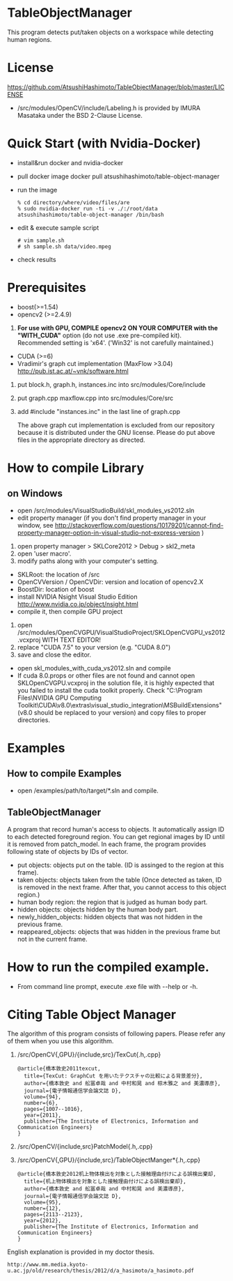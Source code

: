 # TableObjectManager
This program detects put/taken objects on a workspace while detecting human regions.

# License

https://github.com/AtsushiHashimoto/TableObjectManager/blob/master/LICENSE

- /src/modules/OpenCV/include/Labeling.h is provided by IMURA Masataka under the BSD 2-Clause License.
# Quick Start (with Nvidia-Docker)
- install&run docker and nvidia-docker
- pull docker image
    docker pull atsushihashimoto/table-object-manager
- run the image
    ```
    % cd directory/where/video/files/are
    % sudo nvidia-docker run -ti -v ./:/root/data atsushihashimoto/table-object-manager /bin/bash
    ```

- edit & execute sample script
    ```
    # vim sample.sh
    # sh sample.sh data/video.mpeg
    ```
- check results

# Prerequisites
- boost(>=1.54)
- opencv2 (>=2.4.9)
 1. **For use with GPU, COMPILE opencv2 ON YOUR COMPUTER with the "WITH_CUDA"** option (do not use .exe pre-compiled kit). Recommended setting is 'x64'. ('Win32' is not carefully maintained.) 
- CUDA (>=6)
- Vradimir's graph cut implementation (MaxFlow >3.04) http://pub.ist.ac.at/~vnk/software.html
 1. put block.h, graph.h, instances.inc into src/modules/Core/include
 2. put graph.cpp maxflow.cpp into src/modules/Core/src
 3. add #include "instances.inc" in the last line of graph.cpp
 
    The above graph cut implementation is excluded from our repository because it is distributed under the GNU license.
    Please do put above files in the appropriate directory as directed.

# How to compile Library
## on Windows
- open /src/modules/VisualStudioBuild/skl_modules_vs2012.sln
- edit property manager (if you don't find property manager in your window, see http://stackoverflow.com/questions/10179201/cannot-find-property-manager-option-in-visual-studio-not-express-version )
 1. open property manager > SKLCore2012 > Debug > skl2_meta
 2. open 'user macro'.
 3. modify paths along with your computer's setting.
  - SKLRoot: the location of /src
  - OpenCVVersion / OpenCVDir: version and location of opencv2.X
  - BoostDir: location of boost
- install NVIDIA Nsight Visual Studio Edition
 http://www.nvidia.co.jp/object/nsight.html 
- compile it, then compile GPU project
 1. open /src/modules/OpenCVGPU/VisualStudioProject/SKLOpenCVGPU_vs2012.vcxproj WITH TEXT EDITOR! 
 2. replace "CUDA 7.5" to your version (e.g. "CUDA 8.0")
 3. save and close the editor.
- open skl_modules_with_cuda_vs2012.sln and compile
 - If cuda 8.0.props or other files are not found and cannot open SKLOpenCVGPU.vcxproj in the solution file, it is highly expected that you failed to install the cuda toolkit properly. Check "C:\Program Files\NVIDIA GPU Computing Toolkit\CUDA\v8.0\extras\visual_studio_integration\MSBuildExtensions" (v8.0 should be replaced to your version) and copy files to proper directories.

# Examples
## How to compile Examples
- open /examples/path/to/target/*.sln and compile.

## TableObjectManager
A program that record human's access to objects. It automatically assign ID to each detected foreground region. You can get regional images by ID until it is removed from patch_model. In each frame, the program provides following state of objects by IDs of vector.

- put objects: objects put on the table. (ID is assinged to the region at this frame).
- taken objects: objects taken from the table (Once detected as taken, ID is removed in the next frame. After that, you cannot access to this object region.)
- human body region: the region that is judged as human body part.
- hidden objects: objects hidden by the human body part. 
- newly_hidden_objects: hidden objects that was not hidden in the previous frame.
- reappeared_objects: objects that was hidden in the previous frame but not in the current frame.

# How to run the compiled example.
- From command line prompt, execute .exe file with --help or -h.

# Citing Table Object Manager
The algorithm of this program consists of following papers. Please refer any of them when you use this algorithm.

1. /src/OpenCV{,GPU}/{include,src}/TexCut{.h,.cpp}

    ```
    @article{橋本敦史2011texcut,
      title={TexCut: GraphCut を用いたテクスチャの比較による背景差分},
      author={橋本敦史 and 舩冨卓哉 and 中村和晃 and 椋木雅之 and 美濃導彦},
      journal={電子情報通信学会論文誌 D},
      volume={94},
      number={6},
      pages={1007--1016},
      year={2011},
      publisher={The Institute of Electronics, Information and Communication Engineers}
    }
    ```

2. /src/OpenCV/{include,src}PatchModel{.h,.cpp}
3. /src/OpenCV{,GPU}/{include,src}/TableObjectManger\*{.h,.cpp}

    ```
    @article{橋本敦史2012机上物体検出を対象とした接触理由付けによる誤検出棄却,
      title={机上物体検出を対象とした接触理由付けによる誤検出棄却},
      author={橋本敦史 and 舩冨卓哉 and 中村和晃 and 美濃導彦},
      journal={電子情報通信学会論文誌 D},
      volume={95},
      number={12},
      pages={2113--2123},
      year={2012},
      publisher={The Institute of Electronics, Information and Communication Engineers}
    }
    ```
    
English explanation is provided in my doctor thesis.

    http://www.mm.media.kyoto-u.ac.jp/old/research/thesis/2012/d/a_hasimoto/a_hasimoto.pdf

